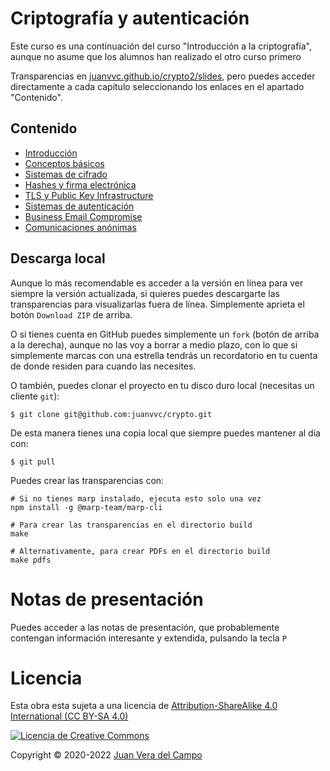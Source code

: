 # Criptografía y autenticación

Este curso es una continuación del curso "Introducción a la criptografía", aunque no asume que los alumnos han realizado el otro curso primero

Transparencias en
[juanvvc.github.io/crypto2/slides](https://juanvvc.github.io/crypto2/slides/index.html),
pero puedes acceder directamente a cada capítulo seleccionando los enlaces en
el apartado "Contenido".

## Contenido

- [Introducción](https://juanvvc.github.io/crypto2/index.html)
- [Conceptos básicos](https://juanvvc.github.io/crypto2/01-conceptos.html)
- [Sistemas de cifrado](https://juanvvc.github.io/crypto2/02-cifrado.html)
- [Hashes y firma electrónica](https://juanvvc.github.io/crypto2/03-hashes.html)
- [TLS y Public Key Infrastructure](https://juanvvc.github.io/crypto2/04-pki.html)
- [Sistemas de autenticación](https://juanvvc.github.io/crypto2/05-autenticacion.html)
- [Business Email Compromise](https://juanvvc.github.io/crypto/06-bec.html)
- [Comunicaciones anónimas](https://juanvvc.github.io/crypto/07-anonimato.html)

## Descarga local

Aunque lo más recomendable es acceder a la versión en línea para ver siempre la
versión actualizada, si quieres puedes descargarte las transparencias para
visualizarlas fuera de línea. Simplemente aprieta el botón `Download ZIP` de
arriba.

O si tienes cuenta en GitHub puedes simplemente un `fork` (botón de arriba a la
derecha), aunque no las voy a borrar a medio plazo, con lo que si simplemente
marcas con una estrella tendrás un recordatorio en tu cuenta de donde residen
para cuando las necesites.

O también, puedes clonar el proyecto en tu disco duro local (necesitas un
cliente `git`):

```
$ git clone git@github.com:juanvvc/crypto.git
```

De esta manera tienes una copia local que siempre puedes mantener al día con:

```
$ git pull
```            

Puedes crear las transparencias con:

```
# Si no tienes marp instalado, ejecuta esto solo una vez
npm install -g @marp-team/marp-cli

# Para crear las transparencias en el directorio build
make

# Alternativamente, para crear PDFs en el directorio build
make pdfs
```

# Notas de presentación

Puedes acceder a las notas de presentación, que probablemente contengan
información interesante y extendida, pulsando la tecla `P`

# Licencia

Esta obra esta sujeta a una licencia de [Attribution-ShareAlike 4.0
International (CC BY-SA 4.0) ](https://creativecommons.org/licenses/by-sa/4.0/)

[![Licencia de Creative
Commons](https://licensebuttons.net/l/by-sa/3.0/88x31.png)](https://creativecommons.org/licenses/by-sa/4.0/)

Copyright © 2020-2022 [Juan Vera del Campo](https://github.com/juanvvc)

